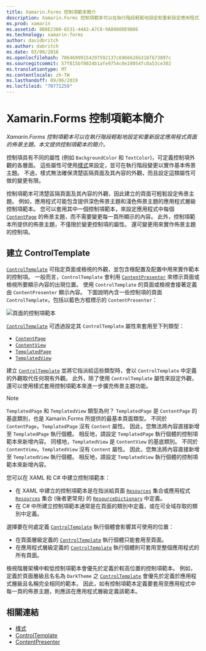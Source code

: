 ```yaml
---
title: Xamarin.Forms 控制項範本簡介
description: Xamarin.Forms 控制項範本可以在執行階段輕鬆地設定和重新設定應用程式頁面的佈景主題。 本文提供控制項範本的簡介。
ms.prod: xamarin
ms.assetid: 8B8E2360-6531-44A3-A7C8-9A8808DE9B86
ms.technology: xamarin-forms
author: davidbritch
ms.author: dabritch
ms.date: 03/08/2016
ms.openlocfilehash: 70646999154297592137c6966626b318fb73897c
ms.sourcegitcommit: 57f815bf0024b1afe9754c0e28054fc0a53ce302
ms.translationtype: MT
ms.contentlocale: zh-TW
ms.lasthandoff: 09/06/2019
ms.locfileid: "70771259"
---
```

# <a name="introduction-to-xamarinforms-control-templates"></a>Xamarin.Forms 控制項範本簡介

_Xamarin.Forms 控制項範本可以在執行階段輕鬆地設定和重新設定應用程式頁面的佈景主題。本文提供控制項範本的簡介。_

控制項具有不同的屬性 (例如 `BackgroundColor` 和 `TextColor`)，可定義控制項外觀的各層面。 這些屬性可使用[樣式](~/xamarin-forms/user-interface/styles/index.md)來設定，並可在執行階段變更以實作基本佈景主題。 不過，樣式無法確保清楚區隔頁面及其內容的外觀，而且設定這類屬性可做的變更有限。

控制項範本可清楚區隔頁面及其內容的外觀，因此建立的頁面可輕鬆設定佈景主題。 例如，應用程式可能包含提供深色佈景主題和淺色佈景主題的應用程式層級控制項範本。 您可以套用其中一個控制項範本，來設定應用程式中每個 [`ContentPage`](xref:Xamarin.Forms.ContentPage) 的佈景主題，而不需要變更每一頁所顯示的內容。 此外，控制項範本所提供的佈景主題，不僅限於變更控制項的屬性。 還可變更用來實作佈景主題的控制項。

## <a name="creating-a-controltemplate"></a>建立 ControlTemplate

[`ControlTemplate`](xref:Xamarin.Forms.ControlTemplate) 可指定頁面或檢視的外觀，並包含根配置及配置中用來實作範本的控制項。 一般而言，`ControlTemplate` 會利用 [`ContentPresenter`](xref:Xamarin.Forms.ContentPresenter) 來標示頁面或檢視所要顯示內容的出現位置。 使用 `ControlTemplate` 的頁面或檢視會接著定義由 `ContentPresenter` 顯示內容。 下圖說明內含一些控制項的頁面 `ControlTemplate`，包括以藍色方框標示的 `ContentPresenter`：

![](introduction-images/control-template.png "頁面的控制項範本")

[`ControlTemplate`](xref:Xamarin.Forms.ControlTemplate) 可透過設定其 `ControlTemplate` 屬性來套用至下列類型：

- [`ContentPage`](xref:Xamarin.Forms.ContentPage)
- [`ContentView`](xref:Xamarin.Forms.ContentView)
- [`TemplatedPage`](xref:Xamarin.Forms.TemplatedPage)
- [`TemplatedView`](xref:Xamarin.Forms.TemplatedView)

建立 [`ControlTemplate`](xref:Xamarin.Forms.ControlTemplate) 並將它指派給這些類型時，會以 `ControlTemplate` 中定義的外觀取代任何現有外觀。 此外，除了使用 `ControlTemplate` 屬性來設定外觀，還可以使用樣式套用控制項範本來進一步擴充佈景主題功能。

> [!NOTE]
> `TemplatedPage` 和 `TemplatedView` 類型為何？ `TemplatedPage` 是 `ContentPage` 的基底類別，也是 Xamarin.Forms 所提供的最基本頁面類型。 不同於 `ContentPage`，`TemplatedPage` 沒有 `Content` 屬性。 因此，您無法將內容直接新增至 `TemplatedPage` 執行個體。 相反地，請設定 `TemplatedPage` 執行個體的控制項範本來新增內容。 同樣地，`TemplatedView` 是 `ContentView` 的基底類別。 不同於 `ContentView`，`TemplatedView` 沒有 `Content` 屬性。 因此，您無法將內容直接新增至 `TemplatedView` 執行個體。 相反地，請設定 `TemplatedView` 執行個體的控制項範本來新增內容。

您可以在 XAML 和 C# 中建立控制項範本：

- 在 XAML 中建立的控制項範本是在指派給頁面 [`Resources`](xref:Xamarin.Forms.VisualElement.Resources) 集合或應用程式 [`Resources`](xref:Xamarin.Forms.Application.Resources) 集合 (後者更常見) 的 [`ResourceDictionary`](xref:Xamarin.Forms.ResourceDictionary) 中定義。
- 在 C# 中所建立控制項範本通常是在頁面的類別中定義，或在可全域存取的類別中定義。

選擇要在何處定義 [`ControlTemplate`](xref:Xamarin.Forms.ControlTemplate) 執行個體會影響其可使用的位置：

- 在頁面層級定義的 [`ControlTemplate`](xref:Xamarin.Forms.ControlTemplate) 執行個體只能套用至頁面。
- 在應用程式層級定義的 [`ControlTemplate`](xref:Xamarin.Forms.ControlTemplate) 執行個體則可套用至整個應用程式的所有頁面。

檢視階層架構中較低控制項範本會優先於定義於較高位置的控制項範本。 例如，定義於頁面層級且名名為 `DarkTheme` 之 [`ControlTemplate`](xref:Xamarin.Forms.ControlTemplate) 會優先於定義於應用程式層級且名稱完全相同的範本。 因此，如有控制項範本定義要套用至應用程式中每一頁的佈景主題，則應該在應用程式層級定義該範本。

## <a name="related-links"></a>相關連結

- [樣式](~/xamarin-forms/user-interface/styles/index.md)
- [ControlTemplate](xref:Xamarin.Forms.ControlTemplate)
- [ContentPresenter](xref:Xamarin.Forms.ContentPresenter)
